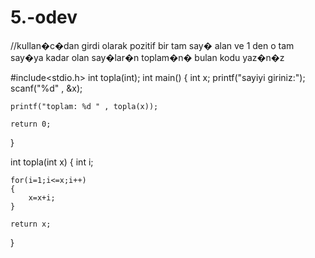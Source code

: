 # 5.-odev

//kullan�c�dan girdi olarak pozitif bir tam say� alan ve 1 den o tam say�ya kadar olan say�lar�n toplam�n� bulan kodu yaz�n�z

#include<stdio.h>
int topla(int);
int main()
{
	int x;
	printf("sayiyi giriniz:");
	scanf("%d"  , &x);
	
	printf("toplam: %d " , topla(x));
	
	return 0;
}

int topla(int x)
{
	int i;
	
	for(i=1;i<=x;i++)
	{
		x=x+i;
	}
	
	return x;
}
